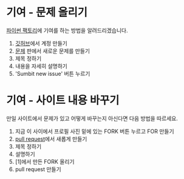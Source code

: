 # 기여 - 문제 올리기

[파이썬 팩토리](https://www.coding-insight.com)에 기여를 하는 방법을 알려드리겠습니다.

1. [깃허브](https://github.com/)에서 계정 만들기
2. [문제](https://github.com/HyunseungLee-Travis/Coding-Insight/issues/new) 판에서 새로운 문제를 만들기
3. 제목 정하기
4. 내용을 자세히 설명하기
5. 'Sumbit new issue' 버튼 누르기

# 기여 - 사이트 내용 바꾸기

만일 사이트에서 문제가 있고 어떻게 바꾸는지 아신다면 다음 방법을 따르세요.

1. 지금 이 사이에서 프로필 사진 밑에 있는 FORK 버튼 누르고 FOR 만들기
2. [pull request](https://github.com/HyunseungLee-Travis/Coding-Insight/pulls)에서 새롭게 만들기
3. 제목 정하기
4. 설명하기
5. [1]에서 만든 FORK 올리기
6. pull request 만들기
